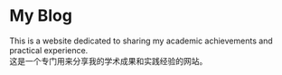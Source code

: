 # My Blog                   

This is a website dedicated to sharing my academic achievements and practical experience.                           
这是一个专门用来分享我的学术成果和实践经验的网站。                          